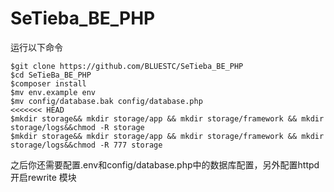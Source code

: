 # SeTieba_BE_PHP
运行以下命令
```shell
$git clone https://github.com/BLUESTC/SeTieba_BE_PHP
$cd SeTieBa_BE_PHP
$composer install
$mv env.example env
$mv config/database.bak config/database.php
<<<<<<< HEAD
$mkdir storage&& mkdir storage/app && mkdir storage/framework && mkdir storage/logs&&chmod -R storage
$mkdir storage&& mkdir storage/app && mkdir storage/framework && mkdir storage/logs&&chmod -R 777 storage
```
之后你还需要配置.env和config/database.php中的数据库配置，另外配置httpd开启rewrite 模块
